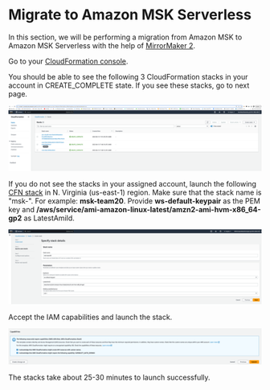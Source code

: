 # **Migrate to Amazon MSK Serverless**

In this section, we will be performing a migration from Amazon MSK to Amazon MSK Serverless with the help of [MirrorMaker 2](https://docs.aws.amazon.com/whitepapers/latest/amazon-msk-migration-guide/mirrormaker-2.0-mm2.html). 

Go to your [CloudFormation console](https://us-east-1.console.aws.amazon.com/cloudformation/home?region=us-east-1#/stacks?filteringText=&filteringStatus=active&viewNested=true).
   
You should be able to see the following 3 CloudFormation stacks in your account in CREATE_COMPLETE state. If you see these stacks, go to next page. 

![migrate1](images/intro_1.png)

If you do not see the stacks in your assigned account, launch the following [CFN stack](https://console.aws.amazon.com/cloudformation/home#/stacks/new?stackName=MSKMM&templateURL=https://aws-streaming-artifacts.s3.amazonaws.com/msk-lab-resources/cfn-templates/MSKServerlessMigrationWithImportsNested.yml) in N. Virginia (us-east-1) region. Make sure that the stack name is "msk-<your team ID or unique hash>". For example: **msk-team20**. Provide **ws-default-keypair** as the PEM key and **/aws/service/ami-amazon-linux-latest/amzn2-ami-hvm-x86_64-gp2** as LatestAmiId.

![migrate2](images/intro_2.png)

Accept the IAM capabilities and launch the stack.

![migrate40](images/intro_3.png)
   
The stacks take about 25-30 minutes to launch successfully.